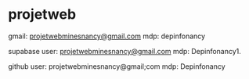 # projetweb
gmail: projetwebminesnancy@gmail.com
mdp: depinfonancy

supabase
user: projetwebminesnancy@gmail.com
mdp: Depinfonancy1.

github
user: projetwebminesnancy@gmail;com
mdp: Depinfonancy
